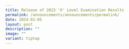 ```yaml
---
title: Release of 2023 'O' Level Examination Results
permalink: /announcements/announcements/permalink/
date: 2024-01-05
layout: post
description: ""
image: ""
variant: tiptap
---
```

